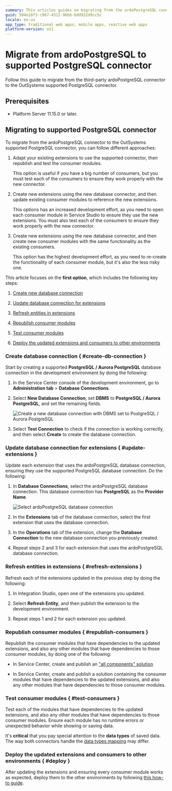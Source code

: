 ```yaml
---
summary: This articles guides on migrating from the ardoPostgreSQL connector to the supported PostgreSQL connector.
guid: 584e18f3-c967-4312-96b6-bdd922d9cc5c
locale: en-us
app_type: traditional web apps, mobile apps, reactive web apps
platform-version: o11
---
```


# Migrate from ardoPostgreSQL to supported PostgreSQL connector

Follow this guide to migrate from the third-party ardoPostgreSQL connector to the OutSystems supported PostgreSQL connector.

## Prerequisites

* Platform Server 11.15.0 or later.

## Migrating to supported PostgreSQL connector

To migrate from the ardoPostgreSQL connector to the OutSystems supported PostgreSQL connector, you can follow different approaches:

1. Adapt your existing extensions to use the supported connector, then republish and test the consumer modules.

    This option is useful if you have a big number of consumers, but you must test each of the consumers to ensure they work properly with the new connector.

1. Create new extensions using the new database connector, and then update existing consumer modules to reference the new extensions.
    
    This options has an increased development effort, as you need to open each consumer module in Service Studio to ensure they use the new extensions. You must also test each of the consumers to ensure they work properly with the new connector.

1. Create new extensions using the new database connector, and then create new consumer modules with the same functionality as the existing consumers.

    This option has the highest development effort, as you need to re-create the functionality of each consumer module, but it's also the less risky one.

This article focuses on the **first option**, which includes the following key steps:

1. [Create new database connection](#create-db-connection)

1. [Update database connection for extensions](#update-extensions)

1. [Refresh entities in extensions](#refresh-extensions)

1. [Republish consumer modules](#republish-consumers)

1. [Test consumer modules](#test-consumers)

1. [Deploy the updated extensions and consumers to other environments](#deploy)

### Create database connection { #create-db-connection }

Start by creating a supported **PostgreSQL / Aurora PostgreSQL** database connection in the development environment by doing the following:

1. In the Service Center console of the development environment, go to **Administration tab** > **Database Connections**.

1. Select **New Database Connection**, set **DBMS** to **PostgreSQL / Aurora PostgreSQL**, and set the remaining fields.

    ![Create a new database connection with DBMS set to PostgreSQL / Aurora PostgreSQL](images/create-db-connection-ss.png)

1. Select **Test Connection** to check if the connection is working correctly, and then select **Create** to create the database connection.

### Update database connection for extensions { #update-extensions }

Update each extension that uses the ardoPostgreSQL database connection, ensuring they use the supported PostgreSQL database connection. Do the following:

1. In **Database Connections**, select the ardoPostgreSQL database connection. This database connection has **PostgreSQL** as the **Provider Name**.

    ![Select ardoPostgreSQL database connection](images/select-ardopostgresql-db-connection-ss.png)

1. In the **Extensions** tab of the database connection, select the first extension that uses the database connection.

1. In the **Operations** tab of the extension, change the **Database Connection** to the new database connection you previously created.

1. Repeat steps 2 and 3 for each extension that uses the ardoPostgreSQL database connection.

### Refresh entities in extensions { #refresh-extensions }

Refresh each of the extensions updated in the previous step by doing the following:

1. In Integration Studio, open one of the extensions you updated.

1. Select **Refresh Entity**, and then publish the extension to the development environment.

1. Repeat steps 1 and 2 for each extension you updated.

### Republish consumer modules { #republish-consumers }

Republish the consumer modules that have dependencies to the updated extensions, and also any other modules that have dependencies to those consumer modules, by doing one of the following:

* In Service Center, create and publish an ["all components" solution](https://success.outsystems.com/Support/Enterprise_Customers/Maintenance_and_Operations/Creating_and_using_an_%22All_Components%22_solution)

* In Service Center, create and publish a solution containing the consumer modules that have dependencies to the updated extensions, and also any other modules that have dependencies to those consumer modules.

### Test consumer modules { #test-consumers }

Test each of the modules that have dependencies to the updated extensions, and also any other modules that have dependencies to those consumer modules. Ensure each module has no runtime errors or unexpected behavior while showing or saving data.

It's **critical** that you pay special attention to the **data types** of saved data. The way both connectors handle the [data types mapping](https://success.outsystems.com/Documentation/11_x_platform/Reference/OutSystems_Language/Extensibility_and_Integration/Mapping_External_DB_Data_Types_to_OutSystems_Data_Types) may differ.

### Deploy the updated extensions and consumers to other environments { #deploy }

After updating the extensions and ensuring every consumer module works as expected, deploy them to the other environments by following [this how-to guide](https://success.outsystems.com/Documentation/11_x_platform/Managing_the_Applications_Lifecycle/Deploy_Applications/Deploy_an_Integration_With_an_External_Database).
